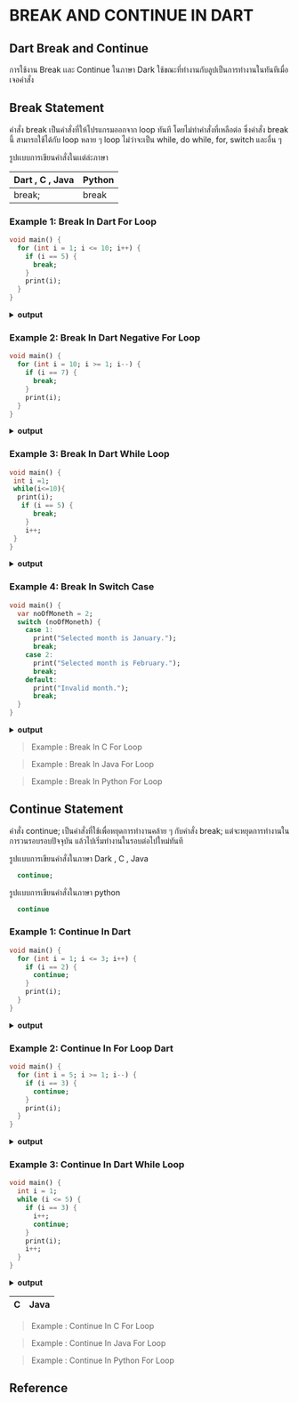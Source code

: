# BREAK AND CONTINUE IN DART

## Dart Break and Continue
 การใช้งาน Break เเละ Continue ในภาษา Dark ใช้ขณะที่ทำงานกับลูปเป็นการทำงานในทันทีเมื่อเจอคำสั่ง
## Break Statement
 คำสั่ง break เป็นคำสั่งที่ให้โปรแกรมออกจาก loop ทันที โดยไม่ทำคำสั่งที่เหลือต่อ ซึ่งคำสั่ง break นี้ สามารถใช้ได้กับ loop หลาย ๆ loop ไม่ว่าจะเป็น while, do while, for, switch และอื่น ๆ

รูปเเบบการเขียนคำสั่งในเเต่ล่ะภาษา

Dart , C , Java | Python
-|-
break; | break

### Example 1: Break In Dart For Loop 
```dart
void main() {
  for (int i = 1; i <= 10; i++) {
    if (i == 5) {
      break;
    }
    print(i);
  }
}
```
<details close>
<summary><b>output</b></summary>
 <pre>
1
2
3
4</pre>
</details>

### Example 2: Break In Dart Negative For Loop 
```dart
void main() {
  for (int i = 10; i >= 1; i--) {
    if (i == 7) {
      break;
    }
    print(i);
  }
}
```
<details close>
<summary><b>output</b></summary>
 <pre>
10
9
8</pre>
</details>

### Example 3: Break In Dart While Loop
```dart
void main() {
 int i =1;
 while(i<=10){
  print(i);
   if (i == 5) {
      break;
    }
    i++;
 }
}
```
<details close>
<summary><b>output</b></summary>
 <pre>
1
2
3
4
5</pre>
</details>

### Example 4: Break In Switch Case
```dart
void main() {
  var noOfMoneth = 2;
  switch (noOfMoneth) {
    case 1:
      print("Selected month is January.");
      break;
    case 2:
      print("Selected month is February.");
      break;
    default:
      print("Invalid month.");
      break;
  }
}
```
<details close>
<summary><b>output</b></summary>
 <pre>
Selected month is February.</pre>
</details>

>Example : Break In C For Loop

>Example : Break In Java For Loop

>Example : Break In Python For Loop

## Continue Statement
 คำสั่ง continue; เป็นคำสั่งที่ใช้เพื่อหยุดการทำงานคล้าย ๆ กับคำสั่ง break; แต่จะหยุดการทำงานในการวนรอบรอบปัจจุบัน แล้วไปเริ่มทำงานในรอบต่อไปใหม่ทันที

รูปเเบบการเขียนคำสั่งในภาษา Dark , C , Java 
```dart
  continue;
```
รูปเเบบการเขียนคำสั่งในภาษา python
 ```python
   continue
 ```
### Example 1: Continue In Dart
```dart
void main() {
  for (int i = 1; i <= 3; i++) {
    if (i == 2) {
      continue;
    }
    print(i);
  }
}
```
<details close>
<summary><b>output</b></summary>
 <pre>
1
3</pre>
</details>

### Example 2: Continue In For Loop Dart
```dart
void main() {
  for (int i = 5; i >= 1; i--) {
    if (i == 3) {
      continue;
    }
    print(i);
  }
}
```
<details close>
<summary><b>output</b></summary>
 <pre>
5
4
2
1</pre>
</details>

### Example 3: Continue In Dart While Loop
```dart
void main() {
  int i = 1;
  while (i <= 5) {
    if (i == 3) {
      i++;
      continue;
    }
    print(i);
    i++;
  }
}
```
<details close>
<summary><b>output</b></summary>
 <pre>
1
2
3
4
5</pre>
</details>

C | Java 
------------ | -------------

>Example : Continue In C For Loop

>Example : Continue In Java For Loop

>Example : Continue In Python For Loop

## Reference
